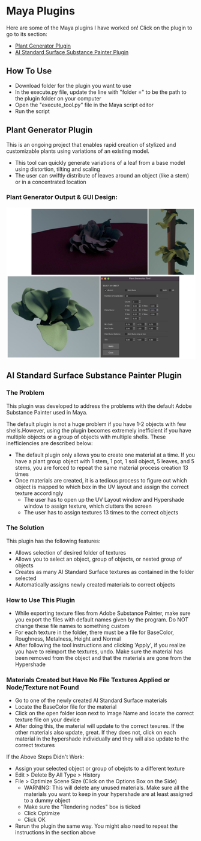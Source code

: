 # Maya Plugins
Here are some of the Maya plugins I have worked on! Click on the plugin to go to its section: 
* [Plant Generator Plugin](https://github.com/nMDaas/MayaPlugins/tree/main#plant-generator-plugin)
* [AI Standard Surface Substance Painter Plugin](https://github.com/nMDaas/MayaPlugins/tree/main#ai-standard-surface-substance-painter-plugin)

## How To Use
* Download folder for the plugin you want to use
* In the execute.py file, update the line with "folder =" to be the path to the plugin folder on your computer
* Open the "execute_tool.py" file in the Maya script editor
* Run the script

## Plant Generator Plugin
This is an ongoing project that enables rapid creation of stylized and customizable plants using variations of an existing model.
* This tool can quickly generate variations of a leaf from a base model using distortion, tilting and scaling
* The user can swiftly distribute of leaves around an object (like a stem) or in a concentrated location

### Plant Generator Output & GUI Design:  

![Image of Key](https://github.com/nMDaas/MayaPlugins/blob/main/images/myPluginCollage.jpg)

## AI Standard Surface Substance Painter Plugin

### The Problem
This plugin was developed to address the problems with the default Adobe Substance Painter used in Maya.

The default plugin is not a huge problem if you have 1-2 objects with few shells.However, using the plugin becomes extremely inefficient if you have multiple  objects or a group of objects with multiple shells. These inefficiencies are described below:
* The default plugin only allows you to create one material at a time. If you have a plant group object with 1 stem, 1 pot, 1 soil object, 5 leaves, and 5 stems, you are forced to repeat the same material process creation 13 times
* Once materials are created, it is a tedious process to figure out which object is mapped to which box in the UV layout and assign the correct texture accordingly
    -  The user has to open up the UV Layout window and Hypershade window to assign texture, which clutters the screen
    - The user has to assign textures 13 times to the correct objects

 ### The Solution
 This plugin has the following features:
 * Allows selection of desired folder of textures
 * Allows you to select an object, group of objects, or nested group of objects
 * Creates as many AI Standard Surface textures as contained in the folder selected 
 * Automatically assigns newly created materials to correct objects

 ### How to Use This Plugin
 * While exporting texture files from Adobe Substance Painter, make sure you export the files with default names given by the program. Do NOT change these file names to something custom
 * For each texture in the folder, there must be a file for BaseColor, Roughness, Metalness, Height and Normal
 * After following the tool instructions and clicking 'Apply', if you realize you have to reimport the textures, undo. Make sure the material has been removed from the object and that the materials are gone from the Hypershade

 ### Materials Created but Have No File Textures Applied or Node/Texture not Found
 * Go to one of the newly created AI Standard Surface materials
 * Locate the BaseColor file for the material
 * Click on the open folder icon next to Image Name and locate the correct texture file on your device
 * After doing this, the material will update to the correct texures. If the other materials also update, great. If they does not, click on each material in the hypershade individually and they will also update to the correct textures

 If the Above Steps Didn't Work:
 * Assign your selected object or group of obejcts to a different texture
 * Edit > Delete By All Type > History
 * File > Optimize Scene Size (Click on the Options Box on the Side)
    - WARNING: This will delete any unused materials. Make sure all the materials you want to keep in your hypershade are at least assigned to a dummy object
    - Make sure the "Rendering nodes" box is ticked
    - Click Optimize
    - Click OK 
* Rerun the plugin the same way. You might also need to repeat the instructions in the section above
